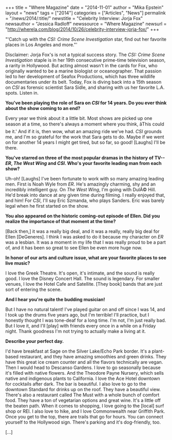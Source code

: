 +++
title = "Where Magazine"
date = "2014-11-01"
author = "Mika Epstein"
layout = "news"
tags = ["2014"]
categories = ["Articles", "News"]
permalink = "/news/2014/:title/"
newstitle = "Celebrity Interview: Jorja Fox"
newsauthor = "Jessica Radloff"
newssource = "Where Magazine"
newsurl = "http://wherela.com/blog/2014/10/26/celebrity-interview-jorja-fox/"
+++

"'Catch up with the *CSI: Crime Scene Investigation* star, find out her favorite places in Los Angeles and more."'

Disclaimer: Jorja Fox's is not a typical success story. The *CSI: Crime Scene Investigation* staple is in her 19th consecutive prime-time television season, a rarity in Hollywood. But acting almost wasn't in the cards for Fox, who originally wanted to be a marine biologist or oceanographer. That passion led to her development of Seafox Productions, which has three wildlife documentaries under its belt. Today, Fox is diving back into a 15th season on *CSI* as forensic scientist Sara Sidle, and sharing with us her favorite L.A. spots. Listen in.

**You've been playing the role of Sara on *CSI* for 14 years. Do you ever think about the show coming to an end?**

Every year we think about it a little bit. Most shows are picked up one season at a time, so there's always a moment where you think, âThis could be it.' And if it is, then wow, what an amazing ride we've had. *CSI* grounds me, and I'm so grateful for the work that Sara gets to do. Maybe if we went on for another 14 years I might get tired, but so far, so good! [Laughs] I'll be there.

**You've starred on three of the most popular dramas in the history of TV--*ER*, *The West Wing* and *CSI*. Who's your favorite leading man from each show?**

Uh-oh! [Laughs] I've been fortunate to work with so many amazing leading men. First is Noah Wyle from *ER*. He's amazingly charming, shy and an incredibly intelligent guy. On *The West Wing*, I'm going with DulÃ© Hill. He'd break into dance at any given time during filming. I really enjoyed that, and him! For *CSI*, I'll say Eric Szmanda, who plays Sanders. Eric was barely legal when he first started on the show.

**You also appeared on the historic coming-out episode of Ellen. Did you realize the importance of that moment at the time?**

[Back then,] it was a really big deal, and it was a really, really big deal for Ellen [DeGeneres]. I think I was asked to do it because my character on *ER* was a lesbian. It was a moment in my life that I was really proud to be a part of, and it has been so great to see Ellen be even more huge now.

**In honor of our arts and culture issue, what are your favorite places to see live music?**

I love the Greek Theatre. It's open, it's intimate, and the sound is really good. I love the Disney Concert Hall. The sound is legendary. For smaller venues, I love the Hotel Cafe and Satellite. [They book] bands that are just sort of entering the scene.

**And I hear you're quite the budding musician!**

But I have no natural talent! I've played guitar on and off since I was 14, and I took up the drums five years ago, but I'm terrible! I'll practice, but I honestly thought I was tone-deaf for a long time. I'm not, I'm just really bad. But I love it, and I'll [play] with friends every once in a while on a Friday night. Thank goodness I'm not trying to actually make a living at it.

**Describe your perfect day.**

I'd have breakfast at Sage on the Silver Lake/Echo Park border. It's a plant-based restaurant, and they have amazing smoothies and green drinks. They have this great ice cream counter and all the flavors technically are vegan. Then I would head to Descanso Gardens. I love to go seasonally because it's filled with native flowers. And the Theodore Payne Nursery, which sells native and indigenous plants to California. I love the Ace Hotel downtown for cocktails after dark. The bar is beautiful. I also love to go to the downtown Standard for drinks up on the roof. They have a beautiful view. There's also a restaurant called The Must with a whole bunch of comfort food. They have a ton of vegetarian options and great wine. It's a little off the beaten path. When it comes to shopping, I love going to the [local] surf shop or REI. I also love to hike, and I love Commonwealth near Griffith Park. Once you get to the top, there are trails that go for hours. You can connect yourself to the Hollywood sign. There's parking and it's dog-friendly, too.

[...]